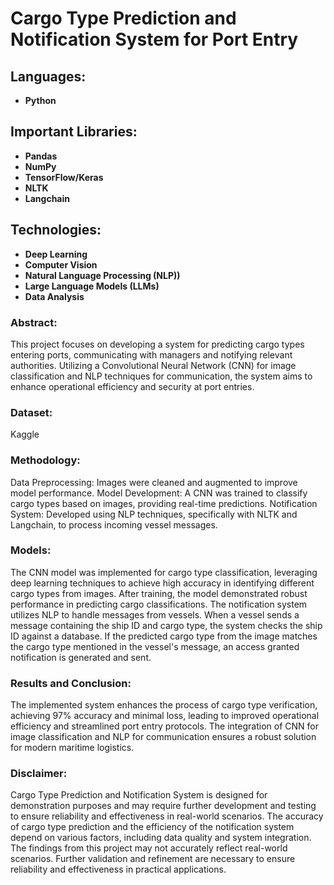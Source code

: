 # Cargo Type Prediction and Notification System for Port Entry

## Languages:
- **Python**

## Important Libraries:
- **Pandas**
- **NumPy**
- **TensorFlow/Keras**
- **NLTK**
- **Langchain**

## Technologies:
- **Deep Learning**
- **Computer Vision**
- **Natural Language Processing (NLP))**
- **Large Language Models (LLMs)**
- **Data Analysis**

### Abstract: 
This project focuses on developing a system for predicting cargo types entering ports, communicating with managers and notifying relevant authorities. Utilizing a Convolutional Neural Network (CNN) for image classification and NLP techniques for communication, the system aims to enhance operational efficiency and security at port entries.

### Dataset:
Kaggle

### Methodology:
Data Preprocessing: Images were cleaned and augmented to improve model performance.
Model Development: A CNN was trained to classify cargo types based on images, providing real-time predictions.
Notification System: Developed using NLP techniques, specifically with NLTK and Langchain, to process incoming vessel messages.

### Models: 
The CNN model was implemented for cargo type classification, leveraging deep learning techniques to achieve high accuracy in identifying different cargo types from images. After training, the model demonstrated robust performance in predicting cargo classifications.
The notification system utilizes NLP to handle messages from vessels. When a vessel sends a message containing the ship ID and cargo type, the system checks the ship ID against a database. If the predicted cargo type from the image matches the cargo type mentioned in the vessel's message, an access granted notification is generated and sent.

### Results and Conclusion: 
The implemented system enhances the process of cargo type verification, achieving 97% accuracy and minimal loss, leading to improved operational efficiency and streamlined port entry protocols. The integration of CNN for image classification and NLP for communication ensures a robust solution for modern maritime logistics.

### Disclaimer: 
Cargo Type Prediction and Notification System is designed for demonstration purposes and may require further development and testing to ensure reliability and effectiveness in real-world scenarios. The accuracy of cargo type prediction  and the efficiency of the notification system depend on various factors, including data quality and system integration. The findings from this project may not accurately reflect real-world scenarios. Further validation and refinement are necessary to ensure reliability and effectiveness in practical applications.
